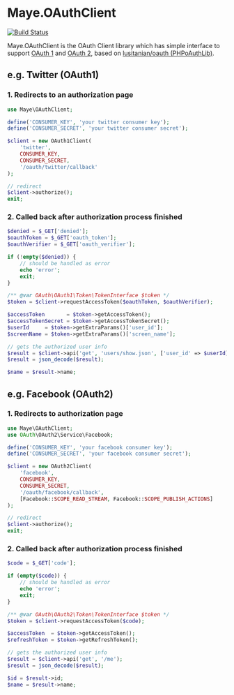 Maye.OAuthClient
====

[![Build Status](https://travis-ci.org/kawanamiyuu/Maye.OAuthClient.svg?branch=master)](https://travis-ci.org/kawanamiyuu/Maye.OAuthClient)

Maye.OAuthClient is the OAuth Client library which has simple interface to support [OAuth 1](https://github.com/Lusitanian/PHPoAuthLib/tree/master/src/OAuth/OAuth1/Service) and [OAuth 2](https://github.com/Lusitanian/PHPoAuthLib/tree/master/src/OAuth/OAuth2/Service), based on [lusitanian/oauth (PHPoAuthLib)](https://github.com/Lusitanian/PHPoAuthLib).

## e.g. Twitter (OAuth1)

### 1. Redirects to an authorization page

```php
use Maye\OAuthClient;

define('CONSUMER_KEY', 'your twitter consumer key');
define('CONSUMER_SECRET', 'your twitter consumer secret');

$client = new OAuth1Client(
	'twitter', 
	CONSUMER_KEY, 
	CONSUMER_SECRET, 
	'/oauth/twitter/callback'
);

// redirect
$client->authorize();
exit;
```

### 2. Called back after authorization process finished

```php
$denied = $_GET['denied'];
$oauthToken = $_GET['oauth_token'];
$oauthVerifier = $_GET['oauth_verifier'];

if (!empty($denied)) {
	// should be handled as error
	echo 'error';
	exit;
}

/** @var OAuth\OAuth1\Token\TokenInterface $token */
$token = $client->requestAccessToken($oauthToken, $oauthVerifier);

$accessToken       = $token->getAccessToken();
$accessTokenSecret = $token->getAccessTokenSecret();
$userId     = $token->getExtraParams()['user_id'];
$screenName = $token->getExtraParams()['screen_name'];

// gets the authorized user info
$result = $client->api('get', 'users/show.json', ['user_id' => $userId]);
$result = json_decode($result);

$name = $result->name;
```

## e.g. Facebook (OAuth2)

### 1. Redirects to authorization page

```php
use Maye\OAuthClient;
use OAuth\OAuth2\Service\Facebook;

define('CONSUMER_KEY', 'your facebook consumer key');
define('CONSUMER_SECRET', 'your facebook consumer secret');

$client = new OAuth2Client(
	'facebook',
	CONSUMER_KEY, 
	CONSUMER_SECRET, 
	'/oauth/facebook/callback',
	[Facebook::SCOPE_READ_STREAM, Facebook::SCOPE_PUBLISH_ACTIONS]
);

// redirect
$client->authorize();
exit;
```

### 2. Called back after authorization process finished

```php
$code = $_GET['code'];

if (empty($code)) {
	// should be handled as error
	echo 'error';
	exit;
}

/** @var OAuth\OAuth2\Token\TokenInterface $token */
$token = $client->requestAccessToken($code);

$accessToken  = $token->getAccessToken();
$refreshToken = $token->getRefreshToken();

// gets the authorized user info
$result = $client->api('get', '/me');
$result = json_decode($result);

$id = $result->id;
$name = $result->name;
```
